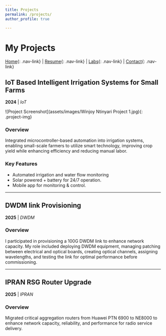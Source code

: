 ```yaml
---
title: Projects
permalink: /projects/
author_profile: true

---
```


# My Projects

[Home](/){: .nav-link} | [Resume](/resume){: .nav-link} | [Labs](/labs){: .nav-link} | [Contact](/contact){: .nav-link}

## IoT Based Intelligent Irrigation Systems for Small Farms
**2024** | *IoT*

![Project Screenshot](assets/images/Winjoy Ntinyari Project 1.jpg){: .project-img}

### Overview
Integrated microcontroller-based automation into irrigation systems, enabling small-scale farmers to utilize smart technology, improving crop yield while enhancing efficiency and reducing manual labor.

### Key Features
- Automated irrigation and water flow monitoring
- Solar powered + battery for 24/7 operation.
- Mobile app for monitoring & control.

---

## DWDM link Provisioning
**2025** | *DWDM*

### Overview
I participated in provisioning a 100G DWDM link to enhance network capacity. My role included deploying DWDM equipment, managing patching between electrical and optical boards, creating optical channels, assigning wavelengths, and testing the link for optimal performance before commissioning.

---

## IPRAN RSG Router Upgrade
**2025** | *IPRAN*

### Overview
Migrated critical aggregation routers from Huawei PTN 6900 to NE8000 to enhance network capacity, reliability, and performance for radio service delivery.

